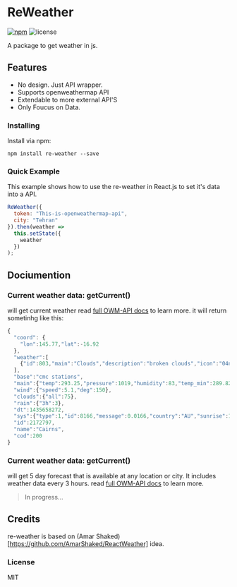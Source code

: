 # ReWeather

[![npm](https://img.shields.io/npm/v/npm.svg)](https://www.npmjs.com/package/re-weather)
![license](https://img.shields.io/badge/license-MIT%20License-green.svg)

A package to get weather in js.

## Features

* No design. Just API wrapper.
* Supports openweathermap API
* Extendable to more external API'S
* Only Foucus on Data.

### Installing

Install via npm:

```
npm install re-weather --save
```

### Quick Example

This example shows how to use the re-weather in React.js to set it's data into a API.

```javascript
ReWeather({
  token: "This-is-openweathermap-api",
  city: "Tehran"
}).then(weather =>
  this.setState({
    weather
  })
);
```

## Dociumention

### Current weather data: getCurrent()

will get current weather
read [full OWM-API docs](https://openweathermap.org/current) to learn more.
it will return sometinhg like this:

```javascript
{
  "coord": {
    "lon":145.77,"lat":-16.92
  },
  "weather":[
    {"id":803,"main":"Clouds","description":"broken clouds","icon":"04n"}
  ],
  "base":"cmc stations",
  "main":{"temp":293.25,"pressure":1019,"humidity":83,"temp_min":289.82,"temp_max":295.37},
  "wind":{"speed":5.1,"deg":150},
  "clouds":{"all":75},
  "rain":{"3h":3},
  "dt":1435658272,
  "sys":{"type":1,"id":8166,"message":0.0166,"country":"AU","sunrise":1435610796,"sunset":1435650870},
  "id":2172797,
  "name":"Cairns",
  "cod":200
}
```

### Current weather data: getCurrent()

will get 5 day forecast that is available at any location or city. It includes weather data every 3 hours.
read [full OWM-API docs](https://openweathermap.org/forecast5) to learn more.

> In progress...

## Credits

re-weather is based on (Amar Shaked)[https://github.com/AmarShaked/ReactWeather] idea.

### License

MIT
